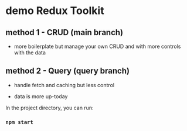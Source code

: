 # demo Redux Toolkit

## method 1 - CRUD (main branch)

  - more boilerplate but manage your own CRUD and with more controls with the data

## method 2 - Query (query branch)

  - handle fetch and caching but less control

  - data is more up-today

In the project directory, you can run:

### `npm start`
